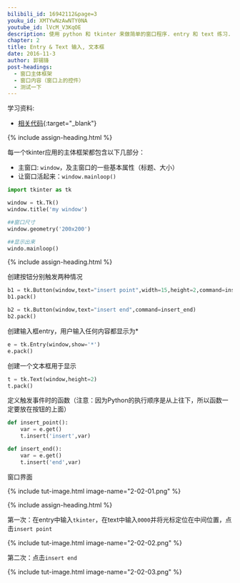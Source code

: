 ```yaml
---
bilibili_id: 16942112&page=3
youku_id: XMTYwNzAwNTY0NA
youtube_id: lVcM_V3KqOE
description: 使用 python 和 tkinter 来做简单的窗口程序. entry 和 text 练习.
chapter: 2
title: Entry & Text 输入, 文本框
date: 2016-11-3
author: 郭锡锋
post-headings:
  - 窗口主体框架
  - 窗口内容（窗口上的控件）
  - 测试一下
---
```


学习资料:
  * [相关代码](https://github.com/MorvanZhou/tutorials/blob/master/tkinterTUT/tk3_entry_text.py){:target="_blank"}


{% include assign-heading.html %}

每一个tkinter应用的主体框架都包含以下几部分：

- 主窗口: `window`，及主窗口的一些基本属性（标题、大小）
- 让窗口活起来：`window.mainloop()`

```python
import tkinter as tk

window = tk.Tk()
window.title('my window')

##窗口尺寸
window.geometry('200x200')

##显示出来
windo.mainloop()
```

{% include assign-heading.html %}

创建按钮分别触发两种情况

```python
b1 = tk.Button(window,text="insert point",width=15,height=2,command=insert_point)
b1.pack()

b2 = tk.Button(window,text="insert end",command=insert_end)
b2.pack()
```

创建输入框entry，用户输入任何内容都显示为*

```python
e = tk.Entry(window,show='*')
e.pack()
```

创建一个文本框用于显示

```python
t = tk.Text(window,height=2)
t.pack()
```

定义触发事件时的函数（注意：因为Python的执行顺序是从上往下，所以函数一定要放在按钮的上面）

```python
def insert_point():
    var = e.get()
    t.insert('insert',var)

def insert_end():
    var = e.get()
    t.insert('end',var)
```

窗口界面

{% include tut-image.html image-name="2-02-01.png" %}

{% include assign-heading.html %}

第一次：在entry中输入`tkinter`，在text中输入`0000`并将光标定位在中间位置，点击`insert point`

{% include tut-image.html image-name="2-02-02.png" %}

第二次：点击`insert end`

{% include tut-image.html image-name="2-02-03.png" %}
